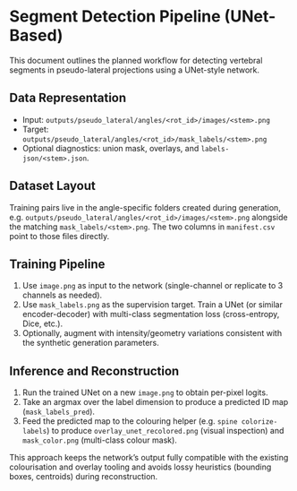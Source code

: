 # Segment Detection Pipeline (UNet-Based)

This document outlines the planned workflow for detecting vertebral segments in pseudo-lateral projections using a UNet-style network.

## Data Representation

- Input: `outputs/pseudo_lateral/angles/<rot_id>/images/<stem>.png`
- Target: `outputs/pseudo_lateral/angles/<rot_id>/mask_labels/<stem>.png`
- Optional diagnostics: union mask, overlays, and `labels-json/<stem>.json`.

## Dataset Layout

Training pairs live in the angle-specific folders created during generation, e.g. `outputs/pseudo_lateral/angles/<rot_id>/images/<stem>.png` alongside the matching `mask_labels/<stem>.png`. The two columns in `manifest.csv` point to those files directly.

## Training Pipeline

1. Use `image.png` as input to the network (single-channel or replicate to 3 channels as needed).
2. Use `mask_labels.png` as the supervision target. Train a UNet (or similar encoder-decoder) with multi-class segmentation loss (cross-entropy, Dice, etc.).
3. Optionally, augment with intensity/geometry variations consistent with the synthetic generation parameters.

## Inference and Reconstruction

1. Run the trained UNet on a new `image.png` to obtain per-pixel logits.
2. Take an argmax over the label dimension to produce a predicted ID map (`mask_labels_pred`).
3. Feed the predicted map to the colouring helper (e.g. `spine colorize-labels`) to produce `overlay_unet_recolored.png` (visual inspection) and `mask_color.png` (multi-class colour mask).

This approach keeps the network’s output fully compatible with the existing colourisation and overlay tooling and avoids lossy heuristics (bounding boxes, centroids) during reconstruction.
